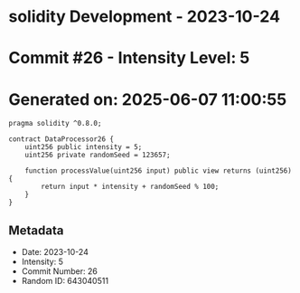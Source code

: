 ﻿# solidity Development - 2023-10-24
# Commit #26 - Intensity Level: 5
# Generated on: 2025-06-07 11:00:55
```solidity
pragma solidity ^0.8.0;

contract DataProcessor26 {
    uint256 public intensity = 5;
    uint256 private randomSeed = 123657;

    function processValue(uint256 input) public view returns (uint256) {
        return input * intensity + randomSeed % 100;
    }
}
```
## Metadata
- Date: 2023-10-24
- Intensity: 5
- Commit Number: 26
- Random ID: 643040511
